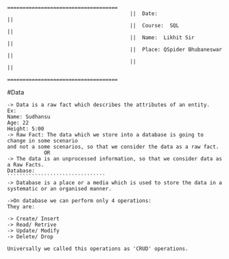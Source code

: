                                             ====================================
                                            ||  Date:                         ||
                                            ||  Course:  SQL                  ||
                                            ||  Name:  Likhit Sir             ||
                                            ||  Place: QSpider Bhubaneswar    ||
                                            ||                                ||
                                            ====================================

#Data
```````````````````````````````````````````````````````````````````````
-> Data is a raw fact which describes the attributes of an entity.
Ex: 
Name: Sudhansu
Age: 22
Height: 5:00
-> Raw Fact: The data which we store into a database is going to change in some scenario
and not a some scenarios, so that we consider the data as a raw fact.
            OR
-> The data is an unprocessed information, so that we consider data as a Raw Facts.
Database:
````````````````````````````````
-> Database is a place or a media which is used to store the data in a systematic or an organised manner.

->On database we can perform only 4 operations:
They are: 

-> Create/ Insert
-> Read/ Retrive
-> Update/ Modify
-> Delete/ Drop

Universally we called this operations as 'CRUD' operations.

